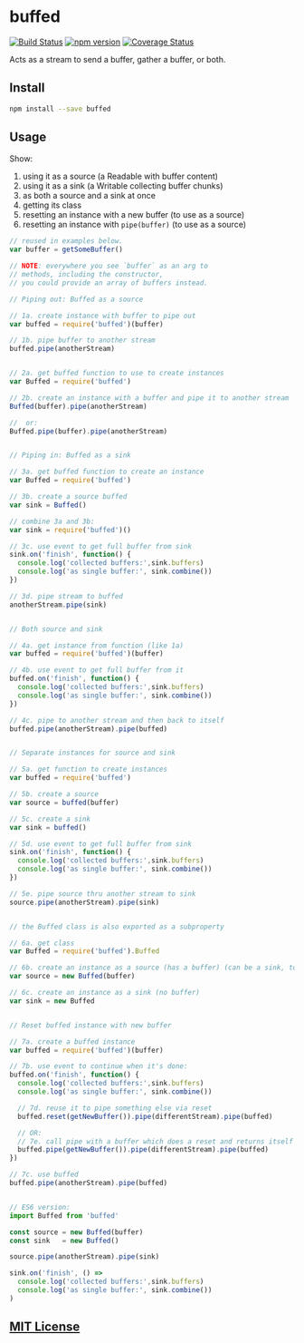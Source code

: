 # buffed
[![Build Status](https://travis-ci.org/elidoran/node-buffed.svg?branch=master)](https://travis-ci.org/elidoran/node-buffed)
[![npm version](https://badge.fury.io/js/buffed.svg)](http://badge.fury.io/js/buffed)
[![Coverage Status](https://coveralls.io/repos/github/elidoran/node-buffed/badge.svg?branch=master)](https://coveralls.io/github/elidoran/node-buffed?branch=master)

Acts as a stream to send a buffer, gather a buffer, or both.


## Install

```sh
npm install --save buffed
```


## Usage

Show:

1. using it as a source (a Readable with buffer content)
2. using it as a sink (a Writable collecting buffer chunks)
3. as both a source and a sink at once
4. getting its class
5. resetting an instance with a new buffer (to use as a source)
6. resetting an instance with `pipe(buffer)` (to use as a source)

```javascript
// reused in examples below.
var buffer = getSomeBuffer()

// NOTE: everywhere you see `buffer` as an arg to
// methods, including the constructor,
// you could provide an array of buffers instead.

// Piping out: Buffed as a source

// 1a. create instance with buffer to pipe out
var buffed = require('buffed')(buffer)

// 1b. pipe buffer to another stream
buffed.pipe(anotherStream)


// 2a. get buffed function to use to create instances
var Buffed = require('buffed')

// 2b. create an instance with a buffer and pipe it to another stream
Buffed(buffer).pipe(anotherStream)

//  or:
Buffed.pipe(buffer).pipe(anotherStream)


// Piping in: Buffed as a sink

// 3a. get buffed function to create an instance
var Buffed = require('buffed')

// 3b. create a source buffed
var sink = Buffed()

// combine 3a and 3b:
var sink = require('buffed')()

// 3c. use event to get full buffer from sink
sink.on('finish', function() {
  console.log('collected buffers:',sink.buffers)
  console.log('as single buffer:', sink.combine())
})

// 3d. pipe stream to buffed
anotherStream.pipe(sink)


// Both source and sink

// 4a. get instance from function (like 1a)
var buffed = require('buffed')(buffer)

// 4b. use event to get full buffer from it
buffed.on('finish', function() {
  console.log('collected buffers:',sink.buffers)
  console.log('as single buffer:', sink.combine())
})

// 4c. pipe to another stream and then back to itself
buffed.pipe(anotherStream).pipe(buffed)


// Separate instances for source and sink

// 5a. get function to create instances
var buffed = require('buffed')

// 5b. create a source
var source = buffed(buffer)

// 5c. create a sink
var sink = buffed()

// 5d. use event to get full buffer from sink
sink.on('finish', function() {
  console.log('collected buffers:',sink.buffers)
  console.log('as single buffer:', sink.combine())
})

// 5e. pipe source thru another stream to sink
source.pipe(anotherStream).pipe(sink)


// the Buffed class is also exported as a subproperty

// 6a. get class
var Buffed = require('buffed').Buffed

// 6b. create an instance as a source (has a buffer) (can be a sink, too)
var source = new Buffed(buffer)

// 6c. create an instance as a sink (no buffer)
var sink = new Buffed


// Reset buffed instance with new buffer

// 7a. create a buffed instance
var buffed = require('buffed')(buffer)

// 7b. use event to continue when it's done:
buffed.on('finish', function() {
  console.log('collected buffers:',sink.buffers)
  console.log('as single buffer:', sink.combine())

  // 7d. reuse it to pipe something else via reset
  buffed.reset(getNewBuffer()).pipe(differentStream).pipe(buffed)

  // OR:
  // 7e. call pipe with a buffer which does a reset and returns itself
  buffed.pipe(getNewBuffer()).pipe(differentStream).pipe(buffed)
})

// 7c. use buffed
buffed.pipe(anotherStream).pipe(buffed)


// ES6 version:
import Buffed from 'buffed'

const source = new Buffed(buffer)
const sink   = new Buffed()

source.pipe(anotherStream).pipe(sink)

sink.on('finish', () =>
  console.log('collected buffers:',sink.buffers)
  console.log('as single buffer:', sink.combine())
)
```


## [MIT License](LICENSE)
